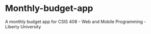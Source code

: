 # Monthly-budget-app
A monthly budget app for CSIS 408 - Web and Mobile Programming - Liberty University
